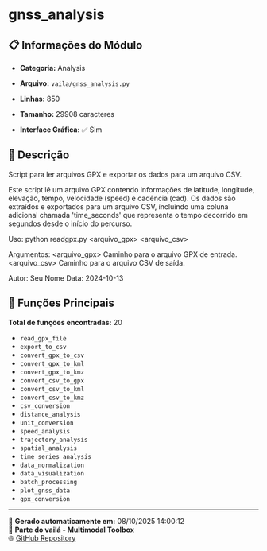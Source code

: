 # gnss_analysis

## 📋 Informações do Módulo

- **Categoria:** Analysis
- **Arquivo:** `vaila/gnss_analysis.py`
- **Linhas:** 850
- **Tamanho:** 29908 caracteres


- **Interface Gráfica:** ✅ Sim

## 📖 Descrição


Script para ler arquivos GPX e exportar os dados para um arquivo CSV.

Este script lê um arquivo GPX contendo informações de latitude, longitude, elevação, tempo, velocidade (speed) e cadência (cad).
Os dados são extraídos e exportados para um arquivo CSV, incluindo uma coluna adicional chamada 'time_seconds' que
representa o tempo decorrido em segundos desde o início do percurso.

Uso:
    python readgpx.py <arquivo_gpx> <arquivo_csv>

Argumentos:
    <arquivo_gpx>   Caminho para o arquivo GPX de entrada.
    <arquivo_csv>   Caminho para o arquivo CSV de saída.

Autor: Seu Nome
Data: 2024-10-13


## 🔧 Funções Principais

**Total de funções encontradas:** 20

- `read_gpx_file`
- `export_to_csv`
- `convert_gpx_to_csv`
- `convert_gpx_to_kml`
- `convert_gpx_to_kmz`
- `convert_csv_to_gpx`
- `convert_csv_to_kml`
- `convert_csv_to_kmz`
- `csv_conversion`
- `distance_analysis`
- `unit_conversion`
- `speed_analysis`
- `trajectory_analysis`
- `spatial_analysis`
- `time_series_analysis`
- `data_normalization`
- `data_visualization`
- `batch_processing`
- `plot_gnss_data`
- `gpx_conversion`




---

📅 **Gerado automaticamente em:** 08/10/2025 14:00:12  
🔗 **Parte do vailá - Multimodal Toolbox**  
🌐 [GitHub Repository](https://github.com/vaila-multimodaltoolbox/vaila)
